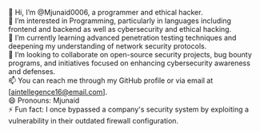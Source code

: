 👋 Hi, I’m @Mjunaid0006, a programmer and ethical hacker.  
👀 I’m interested in Programming, particularly in languages including frontend and backend as well as cybersecurity and ethical hacking.  
🌱 I’m currently learning advanced penetration testing techniques and deepening my understanding of network security protocols.  
💞️ I’m looking to collaborate on open-source security projects, bug bounty programs, and initiatives focused on enhancing cybersecurity awareness and defenses.  
📫 You can reach me through my GitHub profile or via email at [aintellegence16@email.com].  
😄 Pronouns: Mjunaid  
⚡ Fun fact: I once bypassed a company's security system by exploiting a vulnerability in their outdated firewall configuration.  
<!---
Mjunaid0006/Mjunaid0006 is a ✨ special ✨ repository because its `README.md` (this file) appears on your GitHub profile.
You can click the Preview link to take a look at your changes.
--->
